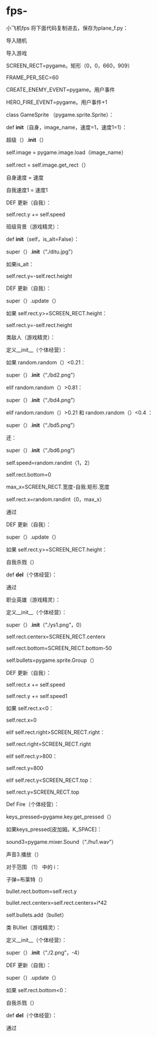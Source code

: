 # fps-
小飞机fps
将下面代码复制进去，保存为plane_f.py：

导入随机

导入游戏

SCREEN_RECT=pygame。矩形（0，0，660，909）

FRAME_PER_SEC=60

CREATE_ENEMY_EVENT=pygame。用户事件

HERO_FIRE_EVENT=pygame。用户事件+1

class GameSprite （pygame.sprite.Sprite）：

def __init__（自身，image_name，速度=1，速度1=1）：

超级（）.__init__（）

self.image = pygame.image.load（image_name）

self.rect = self.image.get_rect（）

自身速度 = 速度

自我速度1 = 速度1

DEF 更新（自我）：

self.rect.y += self.speed

班级背景（游戏精灵）：

def __init__（self，is_alt=False）：

super（）.__init__（“./ditu.jpg”）

 

如果is_alt：

self.rect.y=-self.rect.height

 

DEF 更新（自我）：

super（）.update（）

 

如果 self.rect.y>=SCREEN_RECT.height：

self.rect.y=-self.rect.height

 

类敌人（游戏精灵）：

定义__init__（个体经营）：

如果 random.random（）<0.21：

super（）.__init__（“./bd2.png”）

elif random.random（）>0.81：

super（）.__init__（“./bd4.png”）

elif random.random（）>0.21 和 random.random（）<0.4 ：

super（）.__init__（“./bd5.png”）

            

还：

super（）.__init__（“./bd6.png”）

            

self.speed=random.randint（1，2）

self.rect.bottom=0

max_x=SCREEN_RECT.宽度-自我.矩形.宽度

self.rect.x=random.randint（0，max_x）

通过

DEF 更新（自我）：

super（）.update（）

如果 self.rect.y>=SCREEN_RECT.height：

自我杀戮（）

def __del__（个体经营）：

通过

职业英雄（游戏精灵）：

 

定义__init__（个体经营）：

super（）.__init__（“./ys1.png”，0）

self.rect.centerx=SCREEN_RECT.centerx

self.rect.bottom=SCREEN_RECT.bottom-50

self.bullets=pygame.sprite.Group（）

        

DEF 更新（自我）：

self.rect.x += self.speed

self.rect.y += self.speed1

如果 self.rect.x<0：

self.rect.x=0

elif self.rect.right>SCREEN_RECT.right：

self.rect.right=SCREEN_RECT.right

elif self.rect.y>800：

self.rect.y=800

elif self.rect.y<SCREEN_RECT.top：

self.rect.y=SCREEN_RECT.top

Def Fire（个体经营）：

keys_pressed=pygame.key.get_pressed（）

如果keys_pressed[皮加姆。K_SPACE]：

sound3=pygame.mixer.Sound（“./hu1.wav”）

声音3.播放（）

对于范围 （1） 中的 i：

子弹=布莱特（）

bullet.rect.bottom=self.rect.y

bullet.rect.centerx=self.rect.centerx+i*42

self.bullets.add（bullet）

类 BUllet（游戏精灵）：

定义__init__（个体经营）：

super（）.__init__（“./2.png”，-4）

DEF 更新（自我）：

super（）.update（）

如果 self.rect.bottom<0：

自我杀戮（）

def __del__（个体经营）：

通过
